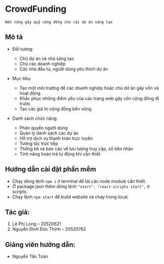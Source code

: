 # CrowdFunding

 `Nền tảng gây quỹ cộng đồng cho các dự án sáng tạo`

## Mô tả

- Đối tương:
  - Chủ dự án và nhà sáng tạo
  - Chủ các doanh nghiệp
  - Các nhà đầu tư, người dùng yêu thích dự án

- Mục tiêu:
  -	Tạo một môi trường để các doanh nghiệp hoặc chủ dữ án gây vốn và hoạt động.
  -	Khắc phục những điểm yếu của các trang web gây vốn cộng đồng đi trước.
  -	Tạo các giá trị cộng đồng bền vững
- Danh sách chức năng:
  - Phân quyền người dùng
  - Quản lý danh sách các dự án
  - Hỗ trợ dịch vụ thanh toán trực tuyến
  - Tương tác trực tiếp
  - Thống kê và báo cáo về lưu lượng truy cập, số tiền nhận
  - Tính năng hoàn trả tự động khi cần thiết
## Hướng dẫn cài đặt phần mềm
- Chạy dòng lệnh `npm i` ở terminal để tải các node module cần thiết.
- Ở package.json thêm dòng lệnh `"start": "react-scripts start",` ở scripts.
- Chạy lệnh `npm start` để build website và chạy trong local.
## Tác giả:
  1.	Lê Phi Long – 20520621
  2.	Nguyễn Đình Đức Thịnh – 20520782
## Giảng viên hướng dẫn:
  - Nguyễn Tấn Toàn
